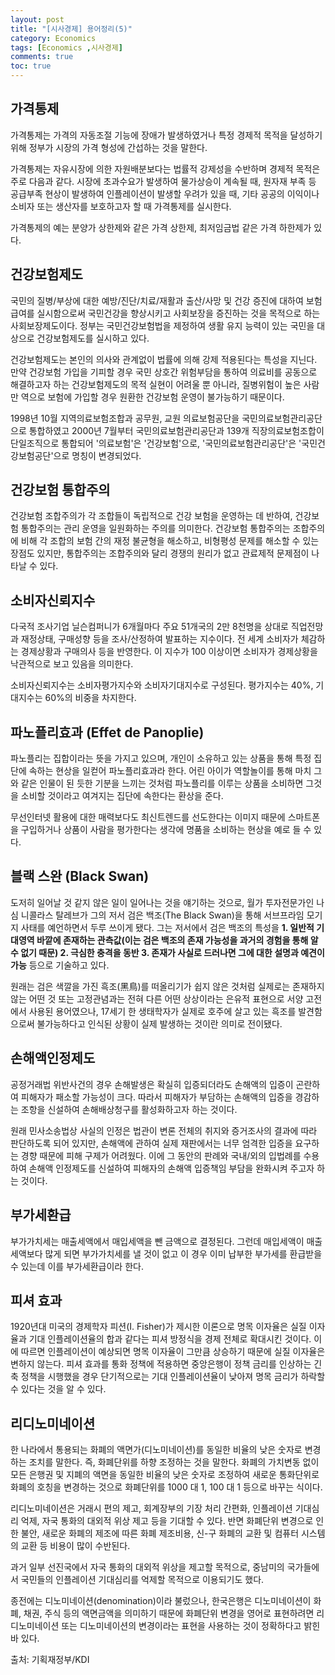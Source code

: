 ```yaml
---
layout: post
title: "[시사경제] 용어정리(5)"
category: Economics
tags: [Economics ,시사경제]
comments: true
toc: true
---
```

## 가격통제

가격통제는 가격의 자동조절 기능에 장애가 발생하였거나 특정 경제적 목적을 달성하기 위해 정부가 시장의 가격 형성에 간섭하는 것을 말한다.

가격통제는 자유시장에 의한 자원배분보다는 법률적 강제성을 수반하며 경제적 목적은 주로 다음과 같다. 시장에 초과수요가 발생하여 물가상승이 계속될 때, 원자재 부족 등 공급부족 현상이 발생하여 인플레이션이 발생할 우려가 있을 때, 기타 공공의 이익이나 소비자 또는 생산자를 보호하고자 할 때 가격통제를 실시한다.

가격통제의 예는 분양가 상한제와 같은 가격 상한제, 최저임금법 같은 가격 하한제가 있다.

## 건강보험제도

국민의 질병/부상에 대한 예방/진단/치료/재활과 출산/사망 및 건강 증진에 대하여 보험급여를 실시함으로써 국민건강을 향상시키고 사회보장을 증진하는 것을 목적으로 하는 사회보장제도이다. 정부는 국민건강보험법을 제정하여 생활 유지 능력이 있는 국민을 대상으로 건강보험제도를 실시하고 있다.

건강보험제도는 본인의 의사와 관계없이 법률에 의해 강제 적용된다는 특성을 지닌다. 만약 건강보험 가입을 기피할 경우 국민 상호간 위험부담을 통하여 의료비를 공동으로 해결하고자 하는 건강보험제도의 목적 실현이 어려울 뿐 아니라, 질병위험이 높은 사람만 역으로 보험에 가입할 경우 원환한 건강보험 운영이 불가능하기 때문이다.

1998년 10월 지역의료보험조합과 공무원, 교원 의료보험공단을 국민의료보험관리공단으로 통합하였고 2000년 7월부터 국민의료보험관리공단과 139개 직장의료보험조합이 단일조직으로 통합되어 '의료보험'은 '건강보험'으로, '국민의료보험관리공단'은 '국민건강보험공단'으로 명칭이 변경되었다.

## 건강보험 통합주의

건강보험 조합주의가 각 조합들이 독립적으로 건강 보험을 운영하는 데 반하여, 건강보험 통합주의는 관리 운영을 일원화하는 주의를 의미한다. 건강보험 통합주의는 조합주의에 비해 각 조합의 보험 간의 재정 불균형을 해소하고, 비형평성 문제를 해소할 수 있는 장점도 있지만, 통합주의는 조합주의와 달리 경쟁의 원리가 없고 관료제적 문제점이 나타날 수 있다.

## 소비자신뢰지수

다국적 조사기업 닐슨컴퍼니가 6개월마다 주요 51개국의 2만 8천명을 상대로 직업전망과 재정상태, 구매성향 등을 조사/산정하여 발표하는 지수이다. 전 세계 소비자가 체감하는 경제상황과 구매의사 등을 반영한다. 이 지수가 100 이상이면 소비자가 경제상황을 낙관적으로 보고 있음을 의미한다.

소비자신뢰지수는 소비자평가지수와 소비자기대지수로 구성된다. 평가지수는 40%, 기대지수는 60%의 비중을 차지한다.

## 파노플리효과 (Effet de Panoplie)

파노플리는 집합이라는 뜻을 가지고 있으며, 개인이 소유하고 있는 상품을 통해 특정 집단에 속하는 현상을 일컫어 파노플리효과라 한다. 어린 아이가 역할놀이를 통해 마치 그와 같은 인물이 된 듯한 기분을 느끼는 것처럼 파노플리를 이루는 상품을 소비하면 그것을 소비할 것이라고 여겨지는 집단에 속한다는 환상을 준다. 

무선인터넷 활용에 대한 매력보다도 최신트렌드를 선도한다는 이미지 때문에 스마트폰을 구입하거나 상품이 사람을 평가한다는 생각에 명품을 소비하는 현상을 예로 들 수 있다.

## 블랙 스완 (Black Swan)

도저히 일어날 것 같지 않은 일이 일어나는 것을 얘기하는 것으로, 월가 투자전문가인 나심 니콜라스 탈레브가 그의 저서 검은 백조(The Black Swan)을 통해 서브프라임 모기지 사태를 예언하면서 두루 쓰이게 됐다. 그는 저서에서 검은 백조의 특성을 __1. 일반적 기대영역 바깥에 존재하는 관측값(이는 검은 백조의 존재 가능성을 과거의 경험을 통해 알 수 없기 때문) 2. 극심한 충격을 동반 3. 존재가 사실로 드러나면 그에 대한 설명과 예견이 가능__ 등으로 기술하고 있다.

원래는 검은 색깔을 가진 흑조(黑鳥)를 떠올리기가 쉽지 않은 것처럼 실제로는 존재하지 않는 어떤 것 또는 고정관념과는 전혀 다른 어떤 상상이라는 은유적 표현으로 서양 고전에서 사용된 용어였으나, 17세기 한 생태학자가 실제로 호주에 살고 있는 흑조를 발견함으로써 불가능하다고 인식된 상황이 실제 발생하는 것이란 의미로 전이됐다.

## 손해액인정제도

공정거래법 위반사건의 경우 손해발생은 확실히 입증되더라도 손해액의 입증이 곤란하여 피해자가 패소할 가능성이 크다. 따라서 피해자가 부담하는 손해액의 입증을 경감하는 조항을 신설하여 손해배상청구를 활성화하고자 하는 것이다.

원래 민사소송법상 사실의 인정은 법관이 변론 전체의 취지와 증거조사의 결과에 따라 판단하도록 되어 있지만, 손해액에 관하여 실제 재판에서는 너무 엄격한 입증을 요구하는 경향 때문에 피해 구제가 어려웠다. 이에 그 동안의 판례와 국내/외의 입법례를 수용하여 손해액 인정제도를 신설하여 피해자의 손해액 입증책임 부담을 완화시켜 주고자 하는 것이다.

## 부가세환급

부가가치세는 매출세액에서 매입세액을 뺀 금액으로 결정된다. 그런데 매입세액이 매출세액보다 많게 되면 부가가치세를 낼 것이 없고 이 경우 이미 납부한 부가세를 환급받을 수 있는데 이를 부가세환급이라 한다.

## 피셔 효과

1920년대 미국의 경제학자 피션(I. Fisher)가 제시한 이론으로 명목 이자율은 실질 이자율과 기대 인플레이션율의 합과 같다는 피셔 방정식을 경제 전체로 확대시킨 것이다. 이에 따르면 인플레이션이 예상되면 명목 이자율이 그만큼 상승하기 때문에 실질 이자율은 변하지 않는다. 피셔 효과를 통화 정책에 적용하면 중앙은행이 정책 금리를 인상하는 긴축 정책을 시행했을 경우 단기적으로는 기대 인플레이션율이 낮아져 명목 금리가 하락할 수 있다는 것을 알 수 있다.

## 리디노미네이션

한 나라에서 통용되는 화폐의 액면가(디노미네이션)를 동일한 비율의 낮은 숫자로 변경하는 조치를 말한다. 즉, 화폐단위를 하향 조정하는 것을 말한다. 화폐의 가치변동 없이 모든 은행권 및 지폐의 액면을 동일한 비율의 낮은 숫자로 조정하여 새로운 통화단위로 화폐의 호칭을 변경하는 것으로 화폐단위를 1000 대 1, 100 대 1 등으로 바꾸는 식이다.

리디노미네이션은 거래시 편의 제고, 회계장부의 기장 처리 간편화, 인플레이션 기대심리 억제, 자국 통화의 대외적 위상 제고 등을 기대할 수 있다. 반면 화폐단위 변경으로 인한 불안, 새로운 화폐의 제조에 따른 화폐 제조비용, 신-구 화폐의 교환 및 컴퓨터 시스템의 교환 등 비용이 많이 수반된다.

과거 일부 선진국에서 자국 통화의 대외적 위상을 제고할 목적으로, 중남미의 국가들에서 국민들의 인플레이션 기대심리를 억제할 목적으로 이용되기도 했다.

종전에는 디노미네이션(denomination)이라 불렀으나, 한국은행은 디노미네이션이 화폐, 채권, 주식 등의 액면금액을 의미하기 때문에 화폐단위 변경을 영어로 표현하려면 리디노미네이션 또는 디노미네이션의 변경이라는 표현을 사용하는 것이 정확하다고 밝힌 바 있다.

출처: 기획재정부/KDI